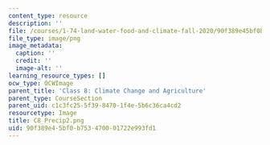 ```yaml
---
content_type: resource
description: ''
file: /courses/1-74-land-water-food-and-climate-fall-2020/90f389e45bf0b753470001722e993fd1_C8_Precip2.png
file_type: image/png
image_metadata:
  caption: ''
  credit: ''
  image-alt: ''
learning_resource_types: []
ocw_type: OCWImage
parent_title: 'Class 8: Climate Change and Agriculture'
parent_type: CourseSection
parent_uid: c1c3fc25-5f39-8470-1f4e-5b6c36ca4cd2
resourcetype: Image
title: C8_Precip2.png
uid: 90f389e4-5bf0-b753-4700-01722e993fd1
---
```

